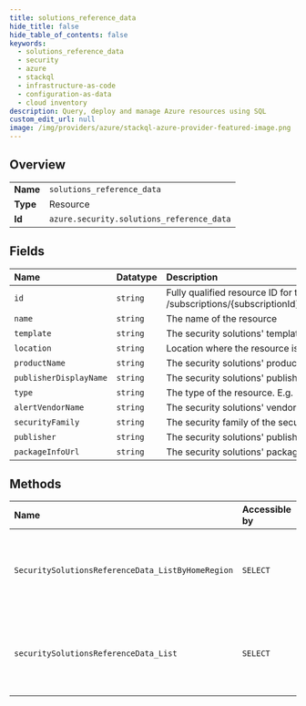 ```yaml
---
title: solutions_reference_data
hide_title: false
hide_table_of_contents: false
keywords:
  - solutions_reference_data
  - security
  - azure    
  - stackql
  - infrastructure-as-code
  - configuration-as-data
  - cloud inventory
description: Query, deploy and manage Azure resources using SQL
custom_edit_url: null
image: /img/providers/azure/stackql-azure-provider-featured-image.png
---
```

  
    

## Overview
<table><tbody>
<tr><td><b>Name</b></td><td><code>solutions_reference_data</code></td></tr>
<tr><td><b>Type</b></td><td>Resource</td></tr>
<tr><td><b>Id</b></td><td><code>azure.security.solutions_reference_data</code></td></tr>
</tbody></table>

## Fields
| Name | Datatype | Description |
|:-----|:---------|:------------|
| `id` | `string` | Fully qualified resource ID for the resource. Ex - /subscriptions/&#123;subscriptionId&#125;/resourceGroups/&#123;resourceGroupName&#125;/providers/&#123;resourceProviderNamespace&#125;/&#123;resourceType&#125;/&#123;resourceName&#125; |
| `name` | `string` | The name of the resource |
| `template` | `string` | The security solutions' template |
| `location` | `string` | Location where the resource is stored |
| `productName` | `string` | The security solutions' product name |
| `publisherDisplayName` | `string` | The security solutions' publisher display name |
| `type` | `string` | The type of the resource. E.g. "Microsoft.Compute/virtualMachines" or "Microsoft.Storage/storageAccounts" |
| `alertVendorName` | `string` | The security solutions' vendor name |
| `securityFamily` | `string` | The security family of the security solution |
| `publisher` | `string` | The security solutions' publisher |
| `packageInfoUrl` | `string` | The security solutions' package info url |
## Methods
| Name | Accessible by | Required Params | Description |
|:-----|:--------------|:----------------|:------------|
| `SecuritySolutionsReferenceData_ListByHomeRegion` | `SELECT` | `api-version, ascLocation, subscriptionId` | Gets list of all supported Security Solutions for subscription and location. |
| `securitySolutionsReferenceData_List` | `SELECT` | `api-version, subscriptionId` | Gets a list of all supported Security Solutions for the subscription. |
